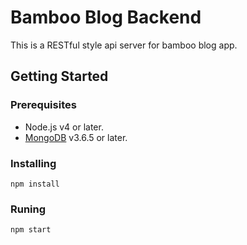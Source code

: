 # Bamboo Blog Backend

This is a RESTful style api server for bamboo blog app.

## Getting Started

### Prerequisites

* Node.js v4 or later.
* [MongoDB](https://docs.mongodb.com/manual/administration/install-community/) v3.6.5 or later.

### Installing

```
npm install
```

### Runing

```
npm start
```

